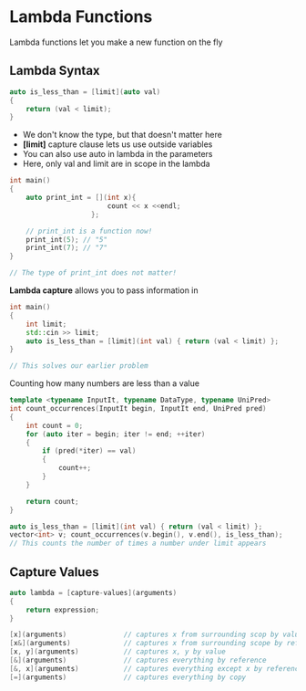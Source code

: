 # Lambda Functions

Lambda functions let you make a new function on the fly


## Lambda Syntax

```cpp
auto is_less_than = [limit](auto val)
{
    return (val < limit);
}
```
* We don't know the type, but that doesn't matter here
* **[limit]** capture clause lets us use outside variables
* You can also use auto in lambda in the parameters
* Here, only val and limit are in scope in the lambda

```cpp
int main()
{
    auto print_int = [](int x){
                        count << x <<endl;
                    };

    // print_int is a function now!
    print_int(5); // "5"
    print_int(7); // "7"
}

// The type of print_int does not matter!
```
**Lambda capture** allows you to pass information in
```cpp
int main()
{
    int limit;
    std::cin >> limit;
    auto is_less_than = [limit](int val) { return (val < limit) };
}

// This solves our earlier problem
```

Counting how many numbers are less than a value
```cpp
template <typename InputIt, typename DataType, typename UniPred>
int count_occurrences(InputIt begin, InputIt end, UniPred pred)
{
    int count = 0;
    for (auto iter = begin; iter != end; ++iter)
    {
        if (pred(*iter) == val)
        {
            count++;
        }
    }

    return count;
}

auto is_less_than = [limit](int val) { return (val < limit) };
vector<int> v; count_occurrences(v.begin(), v.end(), is_less_than);
// This counts the number of times a number under limit appears
```

## Capture Values

```cpp
auto lambda = [capture-values](arguments)
{
    return expression;
}

[x](arguments)              // captures x from surrounding scop by value
[x&](arguments)             // captures x from surrounding scope by reference
[x, y](arguments)           // captures x, y by value
[&](arguments)              // captures everything by reference
[&, x](arguments)           // captures everything except x by reference
[=](arguments)              // captures everything by copy
```






